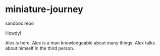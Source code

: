 # miniature-journey
sandbox repo

Howdy!

Alex is here. Alex is a man knowledgeable about many things. Alex talks about himself in the third person.
